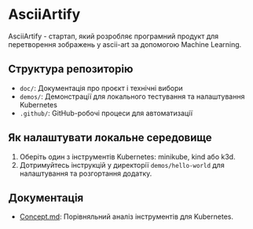 # AsciiArtify

AsciiArtify - стартап, який розробляє програмний продукт для перетворення зображень у ascii-art за допомогою Machine Learning.

## Структура репозиторію
- `doc/`: Документація про проєкт і технічні вибори
- `demos/`: Демонстрації для локального тестування та налаштування Kubernetes
- `.github/`: GitHub-робочі процеси для автоматизації

## Як налаштувати локальне середовище
1. Оберіть один з інструментів Kubernetes: minikube, kind або k3d.
2. Дотримуйтесь інструкцій у директорії `demos/hello-world` для налаштування та розгортання додатку.

## Документація
- [Concept.md](docs/Concept.md): Порівняльний аналіз інструментів для Kubernetes.

